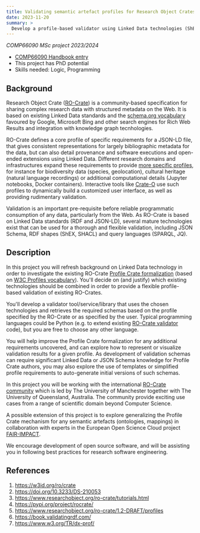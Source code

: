 ```yaml
---
title: Validating semantic artefact profiles for Research Object Crates
date: 2023-11-20
summary: > 
  Develop a profile-based validator using Linked Data technologies (ShEx, SHACL)
---
```


_COMP66090 MSc project 2023/2024_

* [COMP66090 Handbook entry](https://studentnet.cs.manchester.ac.uk/pgt/2023/COMP66090/project/projectbookdetails.php?projectid=54265)
* This project has PhD potential
* Skills needed: Logic, Programming

## Background

Research Object Crate ([RO-Crate](https://w3id.org/ro/crate)) is a community-based specification for sharing complex research data with structured metadata on the Web. 
It is based on existing Linked Data standards and the [schema.org vocabulary](https://schema.org/) favoured by Google, Microsoft Bing and other search engines for Rich Web Results and integration with knowledge graph tecnhologies.

RO-Crate defines a core profile of specific requirements for a JSON-LD file, that gives consistent representations for largely bibliographic metadata for the data, but can also detail provenance and software executions and open-ended extensions using Linked Data. 
Different research domains and infrastructures expand these requirements to provide [more specific profiles](https://www.researchobject.org/ro-crate/profiles.html), for instance for biodiversity data (species, geolocation), cultural heritage (natural language recordings) or additional computational details (Jupyter notebooks, Docker containers). 
Interactive tools like [Crate-O](https://language-research-technology.github.io/crate-o/) use such profiles to dynamically build a customized user interface, as well as providing rudimentary validation.

Validation is an important pre-requisite before reliable programmatic consumption of any data, particularly from the Web. 
As RO-Crate is based on Linked Data standards (RDF and JSON-LD), several mature technologies exist that can be used for a thorough and flexible validation, including JSON Schema, RDF shapes (ShEX, SHACL) and query languages (SPARQL, JQ).

## Description

In this project you will refresh background on Linked Data technology in order to investigate the existing RO-Crate [Profile Crate formalization](https://www.researchobject.org/ro-crate/1.2-DRAFT/profiles) (based on [W3C Profiles vocabulary](https://www.w3.org/TR/dx-prof/)). 
You'll decide on (and justify) which existing technologies should be combined in order to provide a flexible profile-based validation of existing RO-Crates.

You'll develop a validator tool/service/library that uses the chosen technologies and retrieves the required schemas based on the profile specified by the RO-Crate or as specified by the user. 
Typical programming languages could be Python (e.g. to extend existing [RO-Crate validator](https://github.com/ResearchObject/ro-crate-validator-py) code), but you are free to choose any other language.

You will help improve the Profile Crate formalization for any additional requirements uncovered, and can explore how to represent or visualize validation results for a given profile. 
As development of validation schemas can require significant Linked Data or JSON Schema knowledge for Profile Crate authors, you may also explore the use of templates or simplified profile requirements to auto-generate initial versions of such schemas.

In this project you will be working with the international [RO-Crate community](https://www.researchobject.org/ro-crate/community.html) which is led by The University of Manchester together with The University of Queensland, Australia. The community provide exciting use cases from a range of scientific domain beyond Computer Science.

A possible extension of this project is to explore generalizing the Profile Crate mechanism for any semantic artefacts (ontologies, mappings) in collaboration with experts in the European Open Science Cloud project [FAIR-IMPACT](https://fair-impact.eu/).

We encourage development of open source software, and will be assisting you in following best practices for research software engineering.

## References

1. <https://w3id.org/ro/crate>
2. <https://doi.org/10.3233/DS-210053>
3. <https://www.researchobject.org/ro-crate/tutorials.html>
4. <https://pypi.org/project/rocrate/>
5. <https://www.researchobject.org/ro-crate/1.2-DRAFT/profiles>
6. <https://book.validatingrdf.com/>
7. <https://www.w3.org/TR/dx-prof/>